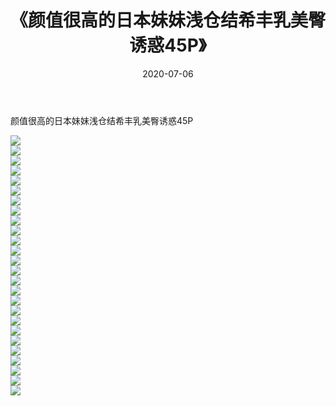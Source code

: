 ﻿---
layout: post
title:  《颜值很高的日本妹妹浅仓结希丰乳美臀诱惑45P》
date:   2020-07-06
img: http://pic.660000.xyz/1:/性感/2020/颜值很高的日本妹妹浅仓结希丰乳美臀诱惑45P/000.jpg
categories: [美女, 清纯, 唯美]
---

颜值很高的日本妹妹浅仓结希丰乳美臀诱惑45P

  ![](http://pic.660000.xyz/1:/性感/2020/颜值很高的日本妹妹浅仓结希丰乳美臀诱惑45P/001.jpg) <br> ![](http://pic.660000.xyz/1:/性感/2020/颜值很高的日本妹妹浅仓结希丰乳美臀诱惑45P/002.jpg) <br> ![](http://pic.660000.xyz/1:/性感/2020/颜值很高的日本妹妹浅仓结希丰乳美臀诱惑45P/003.jpg) <br> ![](http://pic.660000.xyz/1:/性感/2020/颜值很高的日本妹妹浅仓结希丰乳美臀诱惑45P/004.jpg) <br> ![](http://pic.660000.xyz/1:/性感/2020/颜值很高的日本妹妹浅仓结希丰乳美臀诱惑45P/005.jpg) <br> ![](http://pic.660000.xyz/1:/性感/2020/颜值很高的日本妹妹浅仓结希丰乳美臀诱惑45P/006.jpg) <br> ![](http://pic.660000.xyz/1:/性感/2020/颜值很高的日本妹妹浅仓结希丰乳美臀诱惑45P/007.jpg) <br> ![](http://pic.660000.xyz/1:/性感/2020/颜值很高的日本妹妹浅仓结希丰乳美臀诱惑45P/008.jpg) <br> ![](http://pic.660000.xyz/1:/性感/2020/颜值很高的日本妹妹浅仓结希丰乳美臀诱惑45P/009.jpg) <br> ![](http://pic.660000.xyz/1:/性感/2020/颜值很高的日本妹妹浅仓结希丰乳美臀诱惑45P/010.jpg) <br> ![](http://pic.660000.xyz/1:/性感/2020/颜值很高的日本妹妹浅仓结希丰乳美臀诱惑45P/011.jpg) <br> ![](http://pic.660000.xyz/1:/性感/2020/颜值很高的日本妹妹浅仓结希丰乳美臀诱惑45P/012.jpg) <br> ![](http://pic.660000.xyz/1:/性感/2020/颜值很高的日本妹妹浅仓结希丰乳美臀诱惑45P/013.jpg) <br> ![](http://pic.660000.xyz/1:/性感/2020/颜值很高的日本妹妹浅仓结希丰乳美臀诱惑45P/014.jpg) <br> ![](http://pic.660000.xyz/1:/性感/2020/颜值很高的日本妹妹浅仓结希丰乳美臀诱惑45P/015.jpg) <br> ![](http://pic.660000.xyz/1:/性感/2020/颜值很高的日本妹妹浅仓结希丰乳美臀诱惑45P/016.jpg) <br> ![](http://pic.660000.xyz/1:/性感/2020/颜值很高的日本妹妹浅仓结希丰乳美臀诱惑45P/017.jpg) <br> ![](http://pic.660000.xyz/1:/性感/2020/颜值很高的日本妹妹浅仓结希丰乳美臀诱惑45P/018.jpg) <br> ![](http://pic.660000.xyz/1:/性感/2020/颜值很高的日本妹妹浅仓结希丰乳美臀诱惑45P/019.jpg) <br> ![](http://pic.660000.xyz/1:/性感/2020/颜值很高的日本妹妹浅仓结希丰乳美臀诱惑45P/020.jpg) <br> ![](http://pic.660000.xyz/1:/性感/2020/颜值很高的日本妹妹浅仓结希丰乳美臀诱惑45P/021.jpg) <br> ![](http://pic.660000.xyz/1:/性感/2020/颜值很高的日本妹妹浅仓结希丰乳美臀诱惑45P/022.jpg) <br> ![](http://pic.660000.xyz/1:/性感/2020/颜值很高的日本妹妹浅仓结希丰乳美臀诱惑45P/023.jpg) <br> ![](http://pic.660000.xyz/1:/性感/2020/颜值很高的日本妹妹浅仓结希丰乳美臀诱惑45P/024.jpg) <br> ![](http://pic.660000.xyz/1:/性感/2020/颜值很高的日本妹妹浅仓结希丰乳美臀诱惑45P/025.jpg) <br> ![](http://pic.660000.xyz/1:/性感/2020/颜值很高的日本妹妹浅仓结希丰乳美臀诱惑45P/026.jpg) <br>